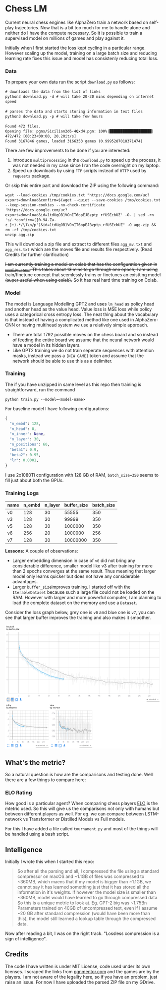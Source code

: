 # Chess LM

Current neural chess engines like AlphaZero train a network based on self-play trajectories. Now that is a bit too much for me to handle alone and neither do I have the compute necessary. So it is possible to train a supervised model on millions of games and play against it.

Initially when I first started the loss kept cycling in a particular range. However scaling up the model, training on a large batch size and reducing learning rate fixes this issue and model has consistenly reducing total loss.

### Data

To prepare your own data run the script `download.py` as follows:
```
# downloads the data from the list of links
python3 download.py -d # will take 20-30 mins depending on internet speed

# parses the data and starts storing information in text files
python3 download.py -p # will take few hours

Found 472 files.
Opening file: pgns/Sicilian2d6-4Qxd4.pgn: 100%|███████████████████| 472/472 [00:23<00:00, 20.20it/s]
Found 3167846 games, loaded 3166353 games (0.9995287018371474)
```

There are few improvements to be done if you are interested:

1. Introduce `multiprocessing` in the `download.py` to speed up the process, it was not needed in my case since I ran the code overnight on my laptop.
2. Speed up downloads by using `FTP` scripts instead of `HTTP` used by `requests` package.

Or skip this entire part and download the ZIP using the following command:
```
wget --load-cookies /tmp/cookies.txt "https://docs.google.com/uc?export=download&confirm=$(wget --quiet --save-cookies /tmp/cookies.txt --keep-session-cookies --no-check-certificate 'https://docs.google.com/uc?export=download&id=1tdUgOB1VOnIT6opEJBzptp_rfUSEcbUZ' -O- | sed -rn 's/.*confirm=([0-9A-Za-z_]+).*/\1\n/p')&id=1tdUgOB1VOnIT6opEJBzptp_rfUSEcbUZ" -O agg.zip && rm -rf /tmp/cookies.txt
unzip agg.zip
```

This will download a zip file and extract to different files `agg_mv.txt` and `agg_res.txt` which are the moves file and results file respectively. (Read Credits for further clarification)

~~I am currently training a model on colab that has the configuration given in [`config.json`](config.json). This takes about 13 mins to go through one epoch, I am using train/finetune concept that seemlessly trains or finetunes an existting model (super useful when using colab).~~ So it has real hard time training on Colab.

### Model

The model is Language Modelling GPT2 and uses `lm_head` as policy head and another head as the value head. Value loss is MSE loss while policy uses a categorical cross entropy loss. The neat thing about the vocabulary is that instead of having a complicated method like one used in AlphaZero-CNN or having multihead system we use a relatively simple approach.

* There are total 1792 possible moves on the chess board and so instead of feeding the entire board we assume that the neural network would have a model in its hidden layers.
* Like GPT2 training we do not train seperate sequences with attention masks, instead we pass a `[NEW GAME]` token and assume that the network should be able to use this as a delimiter.

### Training

The if you have unzipped in same level as this repo then training is straightforward, run the command
```
python train.py --model=<model-name>
```

For baseline model I have following configurations:
```python
{
  "n_embd": 128,
  "n_head": 8,
  "n_inner": None,
  "n_layer": 30,
  "n_positions": 60,
  "beta1": 0.9,
  "beta2": 0.95,
  "lr": 0.0001,
}
```

I use 2x1080Ti configuration with 128 GB of RAM, `batch_size=350` seems to fill just about both the GPUs.

### Training Logs

|name|n_embd|n_layer|buffer_size|batch_size|
|-|-|-|-|-|
|v0|128|30|55555|350|
|v3|128|30|99999|350|
|v5|128|30|1000000|350|
|v6|256|20|1000000|256|
|v7|128|30|10000000|350|

**Lessons:** A couple of observations:
* Larger embedding dimension in case of `v6` did not bring any considerable difference, smaller model like v3 after training for more than 2 epochs converges at the same result. Thus meaning that larger model only learns quicker but does not have any considerable advantages.
* Larger `buffer_size`improves training. I started off with the `IterableDataset` because such a large file could not be loaded on the RAM. However with larger and more powerful computer, I am planning to load the complete dataset on the memory and use a `Dataset`.

Consider the loss graph below, grey one is `v0` and blue one is `v7`, you can see that larger buffer improves the training and also makes it smoother.

<img src="assets/loss.png" height=400px>

## What's the metric?

So a natural question is how are the comparisons and testing done. Well there are a few things to compare here:

### ELO Rating

How good is a particular agent? When comparing chess players [ELO](https://en.wikipedia.org/wiki/Elo_rating_system) is the mtetric used. So this will give us the comparisons not only with humans but between different players as well. For eg. we can compare between LSTM-network vs Transformer or Distilled Models vs Full models.

For this I have added a file called `tournament.py` and most of the things will be handled using a bash script.

## Intelligence

Initially I wrote this when I started this repo:

> So after all the parsing and all, I compressed the file using a standard compressor on macOS and ~1.1GB of files was compressed to ~360MB, which maens that if my model is bigger than ~1.1GB, we cannot say it has learned something just that it has stored all the information in it's weights. If however the model size is smaller than ~360MB, model would have learned to go through compressed data. So this is a unique metric to look at. Eg. GPT-2 big was ~1.75Bn Parameters trained on 40GB of uncompressed text, even if I assume ~20 GB after standard compression (would have been more than this), the model still learned a lookup table through the compressed data.

Now after reading a bit, I was on the right track. "Lossless compression is a sign of intelligence".

## Credits

The code I have written is under MIT License, code used under its own licenses. I scraped the links from [pgnmentor.com](https://www.pgnmentor.com/files.html) and the games are by the players. I am not aware of the legality here, so if you have an problem, just raise an issue. For now I have uploaded the parsed ZIP file on my GDrive.
